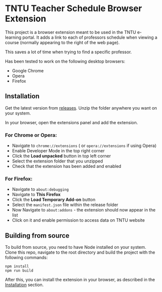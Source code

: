 # TNTU Teacher Schedule Browser Extension

This project is a browser extension meant to be used in the TNTU e-learning portal. It adds a link to each of professors schedule when viewing a course (normally appearing to the right of the web page).

This saves a lot of time when trying to find a specific professor.

Has been tested to work on the following desktop browsers:

 - Google Chrome
 - Opera
 - Firefox

## Installation

Get the latest version from [releases](https://github.com/maxisan137/teacher-schedule-extension/releases). Unzip the folder anywhere you want on your system.

In your browser, open the extensions panel and add the extension.

### For Chrome or Opera:
 - Navigate to `chrome://extensions` ( or `opera://extensions` if using Opera)
 - Enable Developer Mode in the top right corner
 - Click the **Load unpacked** button in top left corner
 - Select the extension folder that you unzipped
 - Check that the extension has been added and enabled

### For Firefox:
 - Navigate to `about:debugging`
 - Navigate to **This Firefox**
 - Click the **Load Temporary Add-on** button
 - Select the `manifest.json` file within the release folder
 - Now Navigate to `about:addons` - the extension should now appear in the list
 - Click on it and enable permission to access data on TNTU website


## Building from source

To build from source, you need to have Node installed on your system. Clone this repo, navigate to the root directory and build the project with the following commands:

```shell
npm install
npm run build
```

After this, you can install the extension in your browser, as described in the [Installation](#installation) section.

